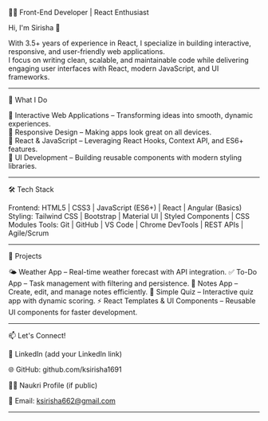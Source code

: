👩‍💻 Front-End Developer | React Enthusiast  

Hi, I'm Sirisha 👋  

With 3.5+ years of experience in React, I specialize in building interactive, responsive, and user-friendly web applications.  
I focus on writing clean, scalable, and maintainable code while delivering engaging user interfaces with React, modern JavaScript, and UI frameworks.  

---

🔭 What I Do  

🎯 Interactive Web Applications – Transforming ideas into smooth, dynamic experiences.  
🎯 Responsive Design – Making apps look great on all devices.  
🎯 React & JavaScript – Leveraging React Hooks, Context API, and ES6+ features.  
🎯 UI Development – Building reusable components with modern styling libraries.  

---

🛠️ Tech Stack

Frontend: HTML5 | CSS3 | JavaScript (ES6+) | React | Angular (Basics)
Styling: Tailwind CSS | Bootstrap | Material UI | Styled Components | CSS Modules
Tools: Git | GitHub | VS Code | Chrome DevTools | REST APIs | Agile/Scrum

---

🚀 Projects  

🌤️ Weather App – Real-time weather forecast with API integration.
✅ To-Do App – Task management with filtering and persistence.
📝 Notes App – Create, edit, and manage notes efficiently.
🎯 Simple Quiz – Interactive quiz app with dynamic scoring.
⚡ React Templates & UI Components – Reusable UI components for faster development.

---

📫 Let's Connect!

💼 LinkedIn
 (add your LinkedIn link)

🌐 GitHub: github.com/ksirisha1691

🧑‍💼 Naukri Profile
 (if public)

📧 Email: ksirisha662@gmail.com

---
